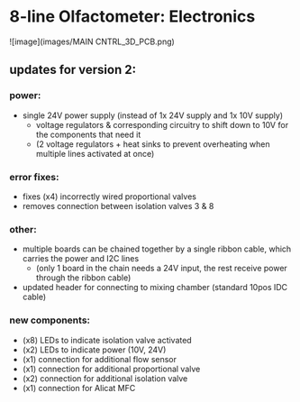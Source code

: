 # 8-line Olfactometer: Electronics

![image](images/MAIN CNTRL_3D_PCB.png)

## updates for version 2:

### power:
- single 24V power supply (instead of 1x 24V supply and 1x 10V supply)
    - voltage regulators & corresponding circuitry to shift down to 10V for the components that need it
    - (2 voltage regulators + heat sinks to prevent overheating when multiple lines activated at once)

### error fixes:
- fixes (x4) incorrectly wired proportional valves
- removes connection between isolation valves 3 & 8

### other:
- multiple boards can be chained together by a single ribbon cable, which carries the power and I2C lines
    - (only 1 board in the chain needs a 24V input, the rest receive power through the ribbon cable)
- updated header for connecting to mixing chamber (standard 10pos IDC cable)

### new components:
- (x8) LEDs to indicate isolation valve activated
- (x2) LEDs to indicate power (10V, 24V)
- (x1) connection for additional flow sensor
- (x1) connection for additional proportional valve
- (x2) connection for additional isolation valve
- (x1) connection for Alicat MFC

